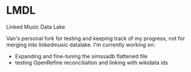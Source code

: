 # LMDL

Linked Music Data Lake

Van's personal fork for testing and keeping track of my progress, not for merging into linkedmusic datalake.
I'm currently working on:
- Expanding and fine-tuning the simssadb flattened file 
- testing OpenRefine reconciliation and linking with wikidata ids